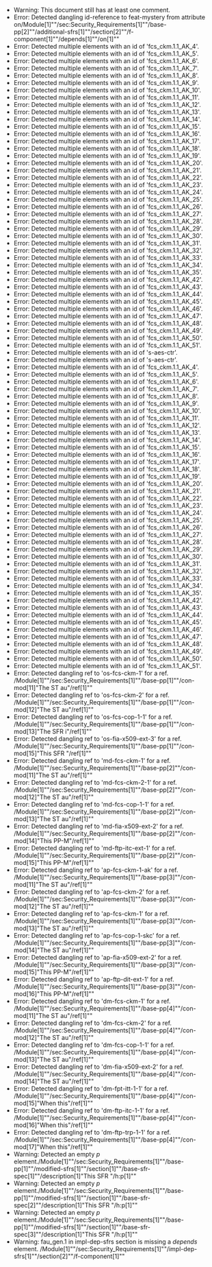 * Warning: This document still has at least one comment.
* Error: Detected dangling id-reference to feat-mystery from attribute
        on/Module[1]""/sec:Security_Requirements[1]""/base-pp[2]""/additional-sfrs[1]""/section[2]""/f-component[1]""/depends[1]""/on[1]""
* Error: Detected multiple elements with an id of 'fcs_ckm.1.1_AK_4'.
* Error: Detected multiple elements with an id of 'fcs_ckm.1.1_AK_5'.
* Error: Detected multiple elements with an id of 'fcs_ckm.1.1_AK_6'.
* Error: Detected multiple elements with an id of 'fcs_ckm.1.1_AK_7'.
* Error: Detected multiple elements with an id of 'fcs_ckm.1.1_AK_8'.
* Error: Detected multiple elements with an id of 'fcs_ckm.1.1_AK_9'.
* Error: Detected multiple elements with an id of 'fcs_ckm.1.1_AK_10'.
* Error: Detected multiple elements with an id of 'fcs_ckm.1.1_AK_11'.
* Error: Detected multiple elements with an id of 'fcs_ckm.1.1_AK_12'.
* Error: Detected multiple elements with an id of 'fcs_ckm.1.1_AK_13'.
* Error: Detected multiple elements with an id of 'fcs_ckm.1.1_AK_14'.
* Error: Detected multiple elements with an id of 'fcs_ckm.1.1_AK_15'.
* Error: Detected multiple elements with an id of 'fcs_ckm.1.1_AK_16'.
* Error: Detected multiple elements with an id of 'fcs_ckm.1.1_AK_17'.
* Error: Detected multiple elements with an id of 'fcs_ckm.1.1_AK_18'.
* Error: Detected multiple elements with an id of 'fcs_ckm.1.1_AK_19'.
* Error: Detected multiple elements with an id of 'fcs_ckm.1.1_AK_20'.
* Error: Detected multiple elements with an id of 'fcs_ckm.1.1_AK_21'.
* Error: Detected multiple elements with an id of 'fcs_ckm.1.1_AK_22'.
* Error: Detected multiple elements with an id of 'fcs_ckm.1.1_AK_23'.
* Error: Detected multiple elements with an id of 'fcs_ckm.1.1_AK_24'.
* Error: Detected multiple elements with an id of 'fcs_ckm.1.1_AK_25'.
* Error: Detected multiple elements with an id of 'fcs_ckm.1.1_AK_26'.
* Error: Detected multiple elements with an id of 'fcs_ckm.1.1_AK_27'.
* Error: Detected multiple elements with an id of 'fcs_ckm.1.1_AK_28'.
* Error: Detected multiple elements with an id of 'fcs_ckm.1.1_AK_29'.
* Error: Detected multiple elements with an id of 'fcs_ckm.1.1_AK_30'.
* Error: Detected multiple elements with an id of 'fcs_ckm.1.1_AK_31'.
* Error: Detected multiple elements with an id of 'fcs_ckm.1.1_AK_32'.
* Error: Detected multiple elements with an id of 'fcs_ckm.1.1_AK_33'.
* Error: Detected multiple elements with an id of 'fcs_ckm.1.1_AK_34'.
* Error: Detected multiple elements with an id of 'fcs_ckm.1.1_AK_35'.
* Error: Detected multiple elements with an id of 'fcs_ckm.1.1_AK_42'.
* Error: Detected multiple elements with an id of 'fcs_ckm.1.1_AK_43'.
* Error: Detected multiple elements with an id of 'fcs_ckm.1.1_AK_44'.
* Error: Detected multiple elements with an id of 'fcs_ckm.1.1_AK_45'.
* Error: Detected multiple elements with an id of 'fcs_ckm.1.1_AK_46'.
* Error: Detected multiple elements with an id of 'fcs_ckm.1.1_AK_47'.
* Error: Detected multiple elements with an id of 'fcs_ckm.1.1_AK_48'.
* Error: Detected multiple elements with an id of 'fcs_ckm.1.1_AK_49'.
* Error: Detected multiple elements with an id of 'fcs_ckm.1.1_AK_50'.
* Error: Detected multiple elements with an id of 'fcs_ckm.1.1_AK_51'.
* Error: Detected multiple elements with an id of 's-aes-ctr'.
* Error: Detected multiple elements with an id of 's-aes-ctr'.
* Error: Detected multiple elements with an id of 'fcs_ckm.1.1_AK_4'.
* Error: Detected multiple elements with an id of 'fcs_ckm.1.1_AK_5'.
* Error: Detected multiple elements with an id of 'fcs_ckm.1.1_AK_6'.
* Error: Detected multiple elements with an id of 'fcs_ckm.1.1_AK_7'.
* Error: Detected multiple elements with an id of 'fcs_ckm.1.1_AK_8'.
* Error: Detected multiple elements with an id of 'fcs_ckm.1.1_AK_9'.
* Error: Detected multiple elements with an id of 'fcs_ckm.1.1_AK_10'.
* Error: Detected multiple elements with an id of 'fcs_ckm.1.1_AK_11'.
* Error: Detected multiple elements with an id of 'fcs_ckm.1.1_AK_12'.
* Error: Detected multiple elements with an id of 'fcs_ckm.1.1_AK_13'.
* Error: Detected multiple elements with an id of 'fcs_ckm.1.1_AK_14'.
* Error: Detected multiple elements with an id of 'fcs_ckm.1.1_AK_15'.
* Error: Detected multiple elements with an id of 'fcs_ckm.1.1_AK_16'.
* Error: Detected multiple elements with an id of 'fcs_ckm.1.1_AK_17'.
* Error: Detected multiple elements with an id of 'fcs_ckm.1.1_AK_18'.
* Error: Detected multiple elements with an id of 'fcs_ckm.1.1_AK_19'.
* Error: Detected multiple elements with an id of 'fcs_ckm.1.1_AK_20'.
* Error: Detected multiple elements with an id of 'fcs_ckm.1.1_AK_21'.
* Error: Detected multiple elements with an id of 'fcs_ckm.1.1_AK_22'.
* Error: Detected multiple elements with an id of 'fcs_ckm.1.1_AK_23'.
* Error: Detected multiple elements with an id of 'fcs_ckm.1.1_AK_24'.
* Error: Detected multiple elements with an id of 'fcs_ckm.1.1_AK_25'.
* Error: Detected multiple elements with an id of 'fcs_ckm.1.1_AK_26'.
* Error: Detected multiple elements with an id of 'fcs_ckm.1.1_AK_27'.
* Error: Detected multiple elements with an id of 'fcs_ckm.1.1_AK_28'.
* Error: Detected multiple elements with an id of 'fcs_ckm.1.1_AK_29'.
* Error: Detected multiple elements with an id of 'fcs_ckm.1.1_AK_30'.
* Error: Detected multiple elements with an id of 'fcs_ckm.1.1_AK_31'.
* Error: Detected multiple elements with an id of 'fcs_ckm.1.1_AK_32'.
* Error: Detected multiple elements with an id of 'fcs_ckm.1.1_AK_33'.
* Error: Detected multiple elements with an id of 'fcs_ckm.1.1_AK_34'.
* Error: Detected multiple elements with an id of 'fcs_ckm.1.1_AK_35'.
* Error: Detected multiple elements with an id of 'fcs_ckm.1.1_AK_42'.
* Error: Detected multiple elements with an id of 'fcs_ckm.1.1_AK_43'.
* Error: Detected multiple elements with an id of 'fcs_ckm.1.1_AK_44'.
* Error: Detected multiple elements with an id of 'fcs_ckm.1.1_AK_45'.
* Error: Detected multiple elements with an id of 'fcs_ckm.1.1_AK_46'.
* Error: Detected multiple elements with an id of 'fcs_ckm.1.1_AK_47'.
* Error: Detected multiple elements with an id of 'fcs_ckm.1.1_AK_48'.
* Error: Detected multiple elements with an id of 'fcs_ckm.1.1_AK_49'.
* Error: Detected multiple elements with an id of 'fcs_ckm.1.1_AK_50'.
* Error: Detected multiple elements with an id of 'fcs_ckm.1.1_AK_51'.
* Error: Detected dangling ref to 'os-fcs-ckm-1'
        for a ref.
	/Module[1]""/sec:Security_Requirements[1]""/base-pp[1]""/con-mod[11]"The ST au"/ref[1]""
* Error: Detected dangling ref to 'os-fcs-ckm-2'
        for a ref.
	/Module[1]""/sec:Security_Requirements[1]""/base-pp[1]""/con-mod[12]"The ST au"/ref[1]""
* Error: Detected dangling ref to 'os-fcs-cop-1-1'
        for a ref.
	/Module[1]""/sec:Security_Requirements[1]""/base-pp[1]""/con-mod[13]"The SFR i"/ref[1]""
* Error: Detected dangling ref to 'os-fia-x509-ext-3'
        for a ref.
	/Module[1]""/sec:Security_Requirements[1]""/base-pp[1]""/con-mod[15]"This SFR "/ref[1]""
* Error: Detected dangling ref to 'md-fcs-ckm-1'
        for a ref.
	/Module[1]""/sec:Security_Requirements[1]""/base-pp[2]""/con-mod[11]"The ST au"/ref[1]""
* Error: Detected dangling ref to 'md-fcs-ckm-2-1'
        for a ref.
	/Module[1]""/sec:Security_Requirements[1]""/base-pp[2]""/con-mod[12]"The ST au"/ref[1]""
* Error: Detected dangling ref to 'md-fcs-cop-1-1'
        for a ref.
	/Module[1]""/sec:Security_Requirements[1]""/base-pp[2]""/con-mod[13]"The ST au"/ref[1]""
* Error: Detected dangling ref to 'md-fia-x509-ext-2'
        for a ref.
	/Module[1]""/sec:Security_Requirements[1]""/base-pp[2]""/con-mod[14]"This PP-M"/ref[1]""
* Error: Detected dangling ref to 'md-ftp-itc-ext-1'
        for a ref.
	/Module[1]""/sec:Security_Requirements[1]""/base-pp[2]""/con-mod[15]"This PP-M"/ref[1]""
* Error: Detected dangling ref to 'ap-fcs-ckm-1-ak'
        for a ref.
	/Module[1]""/sec:Security_Requirements[1]""/base-pp[3]""/con-mod[11]"The ST au"/ref[1]""
* Error: Detected dangling ref to 'ap-fcs-ckm-2'
        for a ref.
	/Module[1]""/sec:Security_Requirements[1]""/base-pp[3]""/con-mod[12]"The ST au"/ref[1]""
* Error: Detected dangling ref to 'ap-fcs-ckm-1'
        for a ref.
	/Module[1]""/sec:Security_Requirements[1]""/base-pp[3]""/con-mod[13]"The ST au"/ref[1]""
* Error: Detected dangling ref to 'ap-fcs-cop-1-skc'
        for a ref.
	/Module[1]""/sec:Security_Requirements[1]""/base-pp[3]""/con-mod[14]"The ST au"/ref[1]""
* Error: Detected dangling ref to 'ap-fia-x509-ext-2'
        for a ref.
	/Module[1]""/sec:Security_Requirements[1]""/base-pp[3]""/con-mod[15]"This PP-M"/ref[1]""
* Error: Detected dangling ref to 'ap-ftp-dit-ext-1'
        for a ref.
	/Module[1]""/sec:Security_Requirements[1]""/base-pp[3]""/con-mod[16]"This PP-M"/ref[1]""
* Error: Detected dangling ref to 'dm-fcs-ckm-1'
        for a ref.
	/Module[1]""/sec:Security_Requirements[1]""/base-pp[4]""/con-mod[11]"The ST au"/ref[1]""
* Error: Detected dangling ref to 'dm-fcs-ckm-2'
        for a ref.
	/Module[1]""/sec:Security_Requirements[1]""/base-pp[4]""/con-mod[12]"The ST au"/ref[1]""
* Error: Detected dangling ref to 'dm-fcs-cop-1-1'
        for a ref.
	/Module[1]""/sec:Security_Requirements[1]""/base-pp[4]""/con-mod[13]"The ST au"/ref[1]""
* Error: Detected dangling ref to 'dm-fia-x509-ext-2'
        for a ref.
	/Module[1]""/sec:Security_Requirements[1]""/base-pp[4]""/con-mod[14]"The ST au"/ref[1]""
* Error: Detected dangling ref to 'dm-fpt-itt-1-1'
        for a ref.
	/Module[1]""/sec:Security_Requirements[1]""/base-pp[4]""/con-mod[15]"When this"/ref[1]""
* Error: Detected dangling ref to 'dm-ftp-itc-1-1'
        for a ref.
	/Module[1]""/sec:Security_Requirements[1]""/base-pp[4]""/con-mod[16]"When this"/ref[1]""
* Error: Detected dangling ref to 'dm-ftp-trp-1-1'
        for a ref.
	/Module[1]""/sec:Security_Requirements[1]""/base-pp[4]""/con-mod[17]"When this"/ref[1]""
* Warning: Detected an empty _p_ element./Module[1]""/sec:Security_Requirements[1]""/base-pp[1]""/modified-sfrs[1]""/section[1]""/base-sfr-spec[1]""/description[1]"This SFR "/h:p[1]""
* Warning: Detected an empty _p_ element./Module[1]""/sec:Security_Requirements[1]""/base-pp[1]""/modified-sfrs[1]""/section[1]""/base-sfr-spec[2]""/description[1]"This SFR "/h:p[1]""
* Warning: Detected an empty _p_ element./Module[1]""/sec:Security_Requirements[1]""/base-pp[1]""/modified-sfrs[1]""/section[1]""/base-sfr-spec[3]""/description[1]"This SFR "/h:p[1]""
* Warning: fau_gen.1 in impl-dep-sfrs section is missing a _depends_ element. /Module[1]""/sec:Security_Requirements[1]""/impl-dep-sfrs[1]""/section[2]""/f-component[1]""
